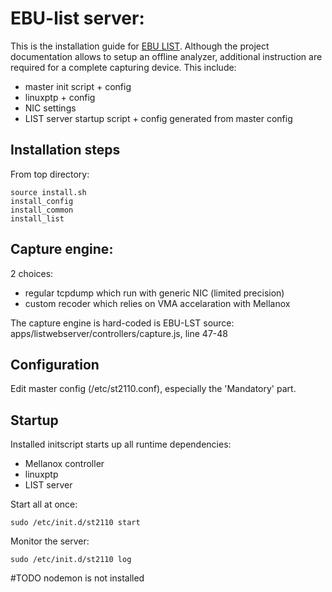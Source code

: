 # EBU-list server:

This is the installation guide for [EBU LIST](http://list.ebu.io/login).
Although the project documentation allows to setup an offline analyzer, additional instruction are required for a complete capturing device. This include:

* master init script + config
* linuxptp + config
* NIC settings
* LIST server startup script + config generated from master config

## Installation steps

From top directory:

```
source install.sh
install_config
install_common
install_list
```

## Capture engine:

2 choices:
* regular tcpdump which run with generic NIC (limited precision)
* custom recoder which relies on VMA accelaration with Mellanox

The capture engine is hard-coded is EBU-LST source:
apps/listwebserver/controllers/capture.js, line 47-48

## Configuration

Edit master config (/etc/st2110.conf), especially the 'Mandatory' part.

## Startup

Installed initscript starts up all runtime dependencies:

* Mellanox controller
* linuxptp
* LIST server

Start all at once:
```
sudo /etc/init.d/st2110 start
```

Monitor the server:
```
sudo /etc/init.d/st2110 log
```

#TODO nodemon is not installed
